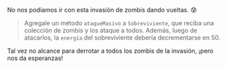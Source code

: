 No nos podíamos ir con esta invasión de zombis dando vueltas. :cold_sweat:

> Agregale un método `ataqueMasivo` a `Sobreviviente`, que reciba una colección de zombis y los ataque a todos. Además, luego de atacarlos, la `energía` del sobreviviente debería decrementarse en 50.

Tal vez no alcance para derrotar a todos los zombis de la invasión, ¡pero nos da esperanzas!